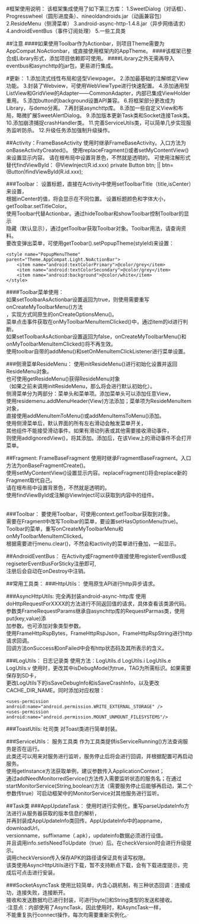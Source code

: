 #框架使用说明：
	该框架集成使用了如下第三方库：
	1.SweetDialog（对话框）、Progresswheel（圆形进度条）、nineoldandroids.jar（动画兼容包）
	2.ResideMenu（侧滑菜单）
	3.android-async-http-1.4.8.jar（异步网络请求）
	4.androidEventBus（事件订阅处理）
	5.一些工具类

##注意
####如果使用Toolbar作为Actionbar，则项目Theme需要为AppCompat.NoActionbar，或直接使用框架内的AppTheme。
####该框架已整合成Library形式，添加项目依赖即可使用。
####Library之外无需再导入eventbus和asynchttp的jar包，更易进行集成。
	
#更新：
	1.添加流式线性布局和竖型Viewpager。
	2.添加最基础的注解绑定View功能。
	3.封装了Webview，可使用WebViewType进行快速配置。
	4.添加通用型ListView和GridView的Adapter——CommonAdapter，内部已集成ViewHolder重用。
	5.添加button的background设置API兼容。
	6.将框架部分更改成为Library，与demo分离。
	7.再封装asynchttp库。
	8.添加一些自定义View和布局，略微扩展SweetAlertDialog。
	9.添加版本更新Task类和Socket连接Task类。
	10.添加崩溃捕捉crashHandler类。
	11.完善ServiceUtils类，可以简单几步实现服务监听防杀。
	12.升级任务添加强制升级操作。
	
##Activity：FrameBaseActivity
	使用时继承FrameBaseActivity。入口方法为onBaseActivityCreated()。
	使用replaceFragment()或者setMyContentView()来设置显示内容。
	请在根布局中设置背景色，不然就是透明的。
	可使用注解形式替代findViewById：
			@ViewInject(R.id.xxx)
			private Button btn;
					||
			btn=(Button)findViewById(R.id.xxx);
	
###Toolbar：
设置标题，直接在Activity中使用setToolbarTitle（title,isCenter）来设置，<br>根据inCenter的值，将会显示在不同位置。
设置标题颜色和字体大小，getToolbar.setTitleColor。<br>
使用Toolbar代替Actionbar。通过hideToolbar和showToolbar控制Toolbar的显示<br>隐藏（默认显示），通过getToolbar获取Toolbar对象。Toolbar用法，请查询资料。<br>
要改变弹出菜单，可使用getToobar().setPopupTheme(styleId)来设置：<br>
```
<style name="PopupMenuTheme" parent="Theme.AppCompat.Light.NoActionBar">
	<item name="android:textColorPrimary">@color/grey</item>
	<item name="android:textColorSecondary">@color/grey</item>
	<item name="android:background">@color/white</item>
</style>
```
####Toolbar菜单使用：<br>
如果setToolbarAsActionbar设置返回为true，则使用需要重写onCreateMyToolbarMenu()方法<br>，实现方式同原生的onCreateOptionsMenu()。<br>
菜单点击事件获取在onMyToolbarMenuItemClicked()中，通过item的id进行判断。<br>
如果setToolbarAsActionbar设置返回为false，onCreateMyToolbarMenu()和<br>onMyToolbarMenuItemClicked()将不再生效。<br>
使用toolbar自带的addMenu()和setOnMenuItemClickListener进行菜单设置。<br>
		
###侧滑菜单ResideMenu：
使用initResideMenu()进行初始化设置并返回ResideMenu对象。<br>也可使用getResideMenu()获得ResideMenu对象<br>（如果之前未调用initResideMenu，那么将会进行默认初始化）。<br>
侧滑菜单分为两部分：菜单头和菜单项。添加菜单头可以添加任意View，<br>使用residemenu.addMenuHeader(View)方法添加；菜单项为ResideMenuItem对象，<br>直接使用addMenuItemToMenu()或addMenuItemsToMenu()添加。<br>
使用侧滑菜单后，默认界面的所有左右滑动会触发菜单开关，<br>其他组件不能接受滑动事件。如果有滑动列表或其他需要接收滑动事件，<br>则使用addIgnoredView()，将其添加。添加后，在该View上的滑动事件不会打开菜单。<br>
		
##Fragment: FrameBaseFragment
使用时继承FragmentBaseFragment。入口方法为onBaseFragmentCreate()。<br>
使用setMyContentView()设置显示内容。replaceFragment()将会replace新的Fragment取代自己。<br>
请在根布局中设置背景色，不然就是透明的。<br>
使用findViewById或注解@ViewInject可以获取到内容中的组件。<br>
<br>

###Toolbar：
要使用Toolbar，可使用context.getToolbar获取到对象。<br>
需要在Fragment中改写Toolbar的菜单，要设置setHasOptionMenu(true)。<br>
Toolbar的菜单，重写onCreateMyToolbarMenu和onMyToolbarMenuItemClicked。<br>根据需要进行menu.clear()，不然会和activity的菜单进行叠加，一起显示。<br>
		
##AndroidEventBus：
在Activity或Fragment中直接使用registerEventBus或regiseterEventBusForSticky注册即可,<br>注册后会自动在onDestroy中注销。

##常用工具类：
###HttpUtils： 使用原生API进行http异步请求。
	
###AsyncHttpUtils:	完全再封装android-async-http库
使用doHttpRequestForXXXX的方法进行不同返回值的请求，具体查看该类源代码。<br>
参数类FrameRequestParams继承自asynchttp库的RequestParmas类，使用put(key,value)添<br>加参数。也可添加对象类型参数。<br>
使用FrameHttpRspBytes，FrameHttpRspJson，FrameHttpRspString进行http请求回调。<br>
回调方法onSuccess和onFailed中会有http状态码及其所表示的含义。<br>
		
###LogUtils：	日志记录类
使用方法：LogUtils.d	LogUtils.i	LogUtils.e	LogUtils.v
使用时，更改其中isDebugModel为true，TAG为所需标识。如果需要保存到SD卡，<br>更改LogUtils下的isSaveDebugInfo和isSaveCrashInfo，以及更改CACHE_DIR_NAME。同时添加对应权限：
```
<uses-permission android:name="android.permission.WRITE_EXTERNAL_STORAGE" />
<uses-permission android:name="android.permission.MOUNT_UNMOUNT_FILESYSTEMS"/>
```
###ToastUtils:	吐司类
对Toast类进行简单封装。

###ServiceUtils：  服务工具类
作为工具类提供isServiceRunning()方法查询服务是否在运行。<br>
此类还可以用来对服务进行监听，服务停止后将会进行回调，并根据配置可再启动服务。<br>
	使用getInstance方法获取单例，建议参数传入ApplicationContext；<br>
	通过addNeedMonitorredService()方法传入需要监听状态的服务名；在通过startMonitorService(String,boolean)方法（需要服务停止后能够再启动，第二个参数传true）可启动框架中的MonitorService对其他服务进行监听。
	
##Task类
###AppUpdateTask：
使用时进行实例化，重写parseUpdateInfo方法进行从服务器获取的版本信息的解析，<br>并再封装成AppUpdateInfo类回传。AppUpdateInfo中的appname，downloadUrl，<br>versionname，suffixname（.apk），updateinfo数据必须进行设值。<br>并且调用info.setIsNeedToUpdate（true）后。在checkVersion时会进行升级提示。<br>调用checkVersion传入保存APK的路径请保证具有读写权限。<br>该类使用AsyncHttpUtils进行下载，暂不支持断点下载，会有下载进度提示，完成后可点击进行安装。

###SocketAsyncTask
使用比较简单，内含心跳机制，有三种状态回调：连接成功，连接失败，连接断开。<br>接收和发送数据均已进行封装，可进行byte[]和String类型的发送和接收。<br>·注意点：内部使用了AsyncTask，因此使用时，和AsyncTask一样，<br>不能重复执行connect操作，每次均需要重新实例化。·
